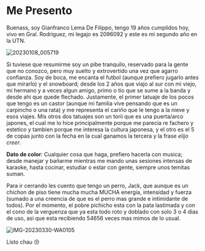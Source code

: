 # **Me Presento**
Buenass, soy Gianfranco Lema De Filippo, tengo 19 años cumplidos hoy, vivo en Gral. Rodriguez, mi legajo es 2096092 y este es mi segundo año en la UTN.

![20230108_005719](https://user-images.githubusercontent.com/129530201/229315273-94c71c02-432f-437d-9acc-ed44a45274bd.jpg)

Si tuviese que resumirme soy un pibe tranquilo, reservado para la gente que no conozco, pero muy suelto y extrovertido una vez que agarro confianza. Soy de boca, me encanta el futbol (aunque prefiero jugarlo antes que mirarlo) y el snowboard; desde los 2 años que viajo al sur con mi viejo, mi hermano y a veces algun amigo, primo o tio que se sume a la banda y desde ahi que quede flechado. Justamente, el primer tatuaje de los pocos que tengo es un castor (aunque mi familia vive pensando que es un carpincho o una rata) y me representa el cariño que le tengo a la nieve y esos viajes. Mis otros dos tatuajes son un torii que es una puerta/arco japones, el cual me lo hice principalmente porque me parecia re fachero y estetico y tambien porque me interesa la cultura japonesa, y el otro es el 5 de copas junto con la fecha en la cual ganamos la tercera y la frase *elijo creer*. 

**Dato de color**: Cualquier cosa que haga, prefiero hacerla con musica; desde manejar y bañarme mientras me mando unas sesiones intensas de karaoke, hasta cocinar, estudiar o estar con gente, siempre unos temitas suman.

Para ir cerrando les cuento que tengo un perro, Jack, que aunque es un chichon de piso tiene mucha mucha MUCHA energia, intensidad y fuerza (sumado a una creencia de que es el perro mas grande e intimidante de todos). Por el momento, el pobre pichicho esta con la pata lastimada y con el cono de la verguenza que ya esta todo roto y doblado con solo 3 o 4 dias de uso, asi que esta recibiendo 54656 veces mas mimos de lo usual.

![IMG-20230330-WA0105](https://user-images.githubusercontent.com/129530201/230431096-ed322a70-f8cb-4a94-b723-68d9668756fe.jpg)

Listo chau :kissing_closed_eyes:
